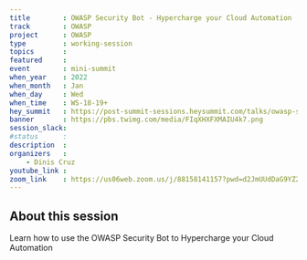 ```yaml
---
title        : OWASP Security Bot - Hypercharge your Cloud Automation
track        : OWASP
project      : OWASP
type         : working-session
topics       :
featured     :
event        : mini-summit
when_year    : 2022
when_month   : Jan
when_day     : Wed
when_time    : WS-18-19+
hey_summit   : https://post-summit-sessions.heysummit.com/talks/owasp-security-bot-hypercharge-your-cloud-automation/
banner       : https://pbs.twimg.com/media/FIqXHXFXMAIU4k7.png
session_slack:
#status      : 
description  :
organizers   :
    - Dinis Cruz        
youtube_link : 
zoom_link    : https://us06web.zoom.us/j/88158141157?pwd=d2JmUUdDaG9YZ21EQlk2RGZpNmVNQT09
---
```


## About this session
Learn how to use the OWASP Security Bot to Hypercharge your Cloud Automation
